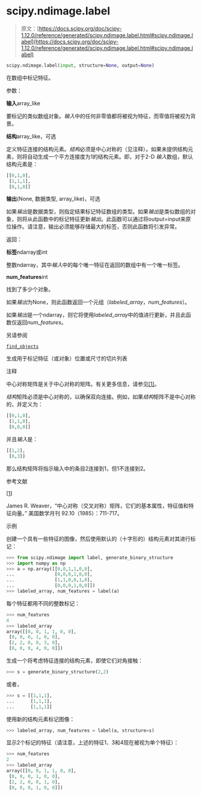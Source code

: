 # scipy.ndimage.label

> 原文：[https://docs.scipy.org/doc/scipy-1.12.0/reference/generated/scipy.ndimage.label.html#scipy.ndimage.label](https://docs.scipy.org/doc/scipy-1.12.0/reference/generated/scipy.ndimage.label.html#scipy.ndimage.label)

```py
scipy.ndimage.label(input, structure=None, output=None)
```

在数组中标记特征。

参数：

**输入**array_like

要标记的类似数组对象。*输入*中的任何非零值都将被视为特征，而零值将被视为背景。

**结构**array_like，可选

定义特征连接的结构元素。*结构*必须是中心对称的（见注释）。如果未提供结构元素，则将自动生成一个平方连接度为1的结构元素。即，对于2-D *输入*数组，默认结构元素是：

```py
[[0,1,0],
 [1,1,1],
 [0,1,0]] 
```

**输出**(None, 数据类型, array_like)，可选

如果*输出*是数据类型，则指定结果标记特征数组的类型。如果*输出*是类似数组的对象，则将从此函数中的标记特征更新*输出*。此函数可以通过将output=input来原位操作。请注意，输出必须能够存储最大的标签，否则此函数将引发异常。

返回：

**标签**ndarray或int

整数ndarray，其中*输入*中的每个唯一特征在返回的数组中有一个唯一标签。

**num_features**int

找到了多少个对象。

如果*输出*为None，则此函数返回一个元组（*labeled_array*，*num_features*）。

如果*输出*是一个ndarray，则它将使用*labeled_array*中的值进行更新，并且此函数仅返回*num_features*。

另请参阅

[`find_objects`](scipy.ndimage.find_objects.html#scipy.ndimage.find_objects "scipy.ndimage.find_objects")

生成用于标记特征（或对象）位置或尺寸的切片列表

注释

中心对称矩阵是关于中心对称的矩阵。有关更多信息，请参见[[1]](#rb0c155ee96c3-1)。

*结构*矩阵必须是中心对称的，以确保双向连接。例如，如果*结构*矩阵不是中心对称的，并定义为：

```py
[[0,1,0],
 [1,1,0],
 [0,0,0]] 
```

并且*输入*是：

```py
[[1,2],
 [0,3]] 
```

那么结构矩阵将指示输入中的条目2连接到1，但1不连接到2。

参考文献

[[1](#id1)]

James R. Weaver，“中心对称（交叉对称）矩阵，它们的基本属性，特征值和特征向量。” 美国数学月刊 92.10（1985）：711-717。

示例

创建一个具有一些特征的图像，然后使用默认的（十字形的）结构元素对其进行标记：

```py
>>> from scipy.ndimage import label, generate_binary_structure
>>> import numpy as np
>>> a = np.array([[0,0,1,1,0,0],
...               [0,0,0,1,0,0],
...               [1,1,0,0,1,0],
...               [0,0,0,1,0,0]])
>>> labeled_array, num_features = label(a) 
```

每个特征都用不同的整数标记：

```py
>>> num_features
4
>>> labeled_array
array([[0, 0, 1, 1, 0, 0],
 [0, 0, 0, 1, 0, 0],
 [2, 2, 0, 0, 3, 0],
 [0, 0, 0, 4, 0, 0]]) 
```

生成一个将考虑特征连接的结构元素，即使它们对角接触：

```py
>>> s = generate_binary_structure(2,2) 
```

或者，

```py
>>> s = [[1,1,1],
...      [1,1,1],
...      [1,1,1]] 
```

使用新的结构元素标记图像：

```py
>>> labeled_array, num_features = label(a, structure=s) 
```

显示2个标记的特征（请注意，上述的特征1、3和4现在被视为单个特征）：

```py
>>> num_features
2
>>> labeled_array
array([[0, 0, 1, 1, 0, 0],
 [0, 0, 0, 1, 0, 0],
 [2, 2, 0, 0, 1, 0],
 [0, 0, 0, 1, 0, 0]]) 
```

